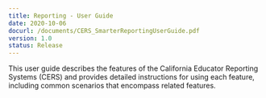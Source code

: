 ```yaml
---
title: Reporting - User Guide
date: 2020-10-06
docurl: /documents/CERS_SmarterReportingUserGuide.pdf
version: 1.0
status: Release
---
```

This user guide describes the features of the California Educator Reporting Systems (CERS) and provides detailed instructions for using each feature, including common scenarios that encompass related features.
